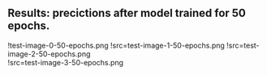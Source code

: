 ## Results: precictions after model trained for 50 epochs.

!test-image-0-50-epochs.png 
!src=test-image-1-50-epochs.png 
!src=test-image-2-50-epochs.png  
!src=test-image-3-50-epochs.png 